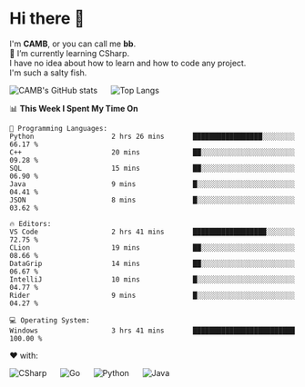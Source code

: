 # Hi there 👋
<!--
**CAMB-dev/CAMB-dev** is a ✨ _special_ ✨ repository because its `README.md` (this file) appears on your GitHub profile.

Here are some ideas to get you started:

- 🔭 I’m currently working on ...
- 🌱 I’m currently learning ...
- 👯 I’m looking to collaborate on ...
- 🤔 I’m looking for help with ...
- 💬 Ask me about ...
- 📫 How to reach me: ...
- 😄 Pronouns: ...
- ⚡ Fun fact: ...
-->
 I'm **CAMB**, or you can call me **bb**.  
 🌱 I’m currently learning CSharp.  
 I have no idea about how to learn and how to code any project.  
 I'm such a salty fish.
 
 
![CAMB's GitHub stats](https://github-readme-stats.vercel.app/api?username=CAMB-dev&show_icons=true&theme=tokyonight)
&nbsp;&nbsp;&nbsp;&nbsp;
![Top Langs](https://github-readme-stats.vercel.app/api/top-langs/?username=CAMB-dev&langs_count=5&theme=tokyonight)


<!--START_SECTION:waka-->
📊 **This Week I Spent My Time On** 

```text
💬 Programming Languages: 
Python                   2 hrs 26 mins       █████████████████░░░░░░░░   66.17 % 
C++                      20 mins             ██░░░░░░░░░░░░░░░░░░░░░░░   09.28 % 
SQL                      15 mins             ██░░░░░░░░░░░░░░░░░░░░░░░   06.90 % 
Java                     9 mins              █░░░░░░░░░░░░░░░░░░░░░░░░   04.41 % 
JSON                     8 mins              █░░░░░░░░░░░░░░░░░░░░░░░░   03.62 % 

🔥 Editors: 
VS Code                  2 hrs 41 mins       ██████████████████░░░░░░░   72.75 % 
CLion                    19 mins             ██░░░░░░░░░░░░░░░░░░░░░░░   08.66 % 
DataGrip                 14 mins             ██░░░░░░░░░░░░░░░░░░░░░░░   06.67 % 
IntelliJ                 10 mins             █░░░░░░░░░░░░░░░░░░░░░░░░   04.77 % 
Rider                    9 mins              █░░░░░░░░░░░░░░░░░░░░░░░░   04.27 % 

💻 Operating System: 
Windows                  3 hrs 41 mins       █████████████████████████   100.00 % 
```


<!--END_SECTION:waka-->


❤ with:

![CSharp](https://img.shields.io/badge/CSharp-%23512BD4?style=for-the-badge&logo=.net)
&nbsp;&nbsp;&nbsp;&nbsp;
![Go](https://img.shields.io/badge/Go-000000?style=for-the-badge&logo=go)
&nbsp;&nbsp;&nbsp;&nbsp;
![Python](https://img.shields.io/badge/Python-000000?style=for-the-badge&logo=python)
&nbsp;&nbsp;&nbsp;&nbsp;
![Java](https://img.shields.io/badge/Java-964B00?style=for-the-badge&logo=openjdk)

